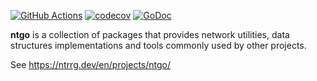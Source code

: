 [![GitHub Actions](https://github.com/ntrrg/ntgo/workflows/Go/badge.svg)](https://github.com/ntrrg/ntgo/actions?query=workflow:Go)
[![codecov](https://codecov.io/gh/ntrrg/ntgo/branch/master/graph/badge.svg)](https://codecov.io/gh/ntrrg/ntgo)
[![GoDoc](https://godoc.org/go.ntrrg.dev/ntgo?status.svg)](https://godoc.org/nt.web.ve/go/sdb/pkg/sdb)

**ntgo** is a collection of packages that provides network utilities, data
structures implementations and tools commonly used by other projects.

See <https://ntrrg.dev/en/projects/ntgo/>

